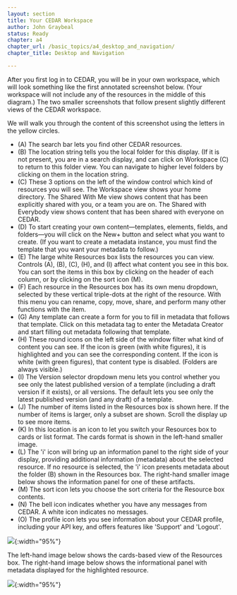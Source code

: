 ```yaml
---
layout: section
title: Your CEDAR Workspace
author: John Graybeal
status: Ready
chapter: a4
chapter_url: /basic_topics/a4_desktop_and_navigation/
chapter_title: Desktop and Navigation

---
```

After you first log in to CEDAR, you will be in your own workspace, which will look something like the first annotated screenshot below. 
(Your workspace will not include any of the resources in the middle of this diagram.) 
The two smaller screenshots that follow present slightly different views of the CEDAR workspace. 

We will walk you through the content of this screenshot using the letters in the yellow circles.

* (A) The search bar lets you find other CEDAR resources. 
* (B) The location string tells you the local folder for this display. (If it is not present, you are in a search display, and can click on Workspace (C) to return to this folder view. You can navigate to higher level folders by clicking on them in the location string.
* (C) These 3 options on the left of the window control which kind of resources you will see. The Workspace view shows your home directory. The Shared With Me view shows content that has been explicitly shared with you, or a team you are on. The Shared with Everybody view shows content that has been shared with everyone on CEDAR.
* (D) To start creating your own content—templates, elements, fields, and folders—you will click on the New+ button and select what you want to create. (If you want to create a metadata instance, you must find the template that you want your metadata to follow.)
* (E) The large white Resources box lists the resources you can view. Controls (A), (B), (C), (H), and (I) affect what content you see in this box. You can sort the items in this box by clicking on the header of each column, or by clicking on the sort icon (M). 
* (F) Each resource in the Resources box has its own menu dropdown, selected by these vertical triple-dots at the right of the resource. With this menu you can rename, copy, move, share, and perform many other functions with the item.
* (G) Any template can create a form for you to fill in metadata that follows that template. Click on this metadata tag to enter the Metadata Creator and start filling out metadata following that template.
* (H) These round icons on the left side of the window filter what kind of content you can see. If the icon is green (with white figures), it is highlighted and you can see the corresponding content. If the icon is white (with green figures), that content type is disabled. (Folders are always visible.)
* (I) The Version selector dropdown menu lets you control whether you see only the latest published version of a template (including a draft version if it exists), or all versions. The default lets you see only the latest published version (and any draft) of a template.
* (J) The number of items listed in the Resources box is shown here. If the number of items is larger, only a subset are shown. Scroll  the display up to see more items.
* (K) In this location is an icon to let you switch your Resources box to cards or list format. The cards format is shown in the left-hand smaller image. 
* (L) The 'i' icon will bring up an information panel to the right side of your display, providing additional information (metadata) about the selected resource. If no resource is selected, the 'i' icon presents metadata about the folder (B) shown in the Resources box. The right-hand smaller image below shows the information panel for one of these artifacts.
* (M) The sort icon lets you choose the sort criteria for the Resource box contents.
* (N) The bell icon indicates whether you have any messages from CEDAR. A white icon indicates no messages.
* (O) The profile icon lets you see information about your CEDAR profile, including your API key, and offers features like 'Support' and 'Logout'.


![](https://github.com/metadatacenter/cedar-manual/raw/master/docs/assets/imgs/cedar-workspace-annotated-20190911.png){:width="95%"}

The left-hand image below shows the cards-based view of the Resources box. The right-hand image below shows the informational panel with metadata displayed for the highlighted resource.

![](https://github.com/metadatacenter/cedar-manual/raw/master/docs/assets/imgs/cedar-workspace-views-20190911.png){:width="95%"}
